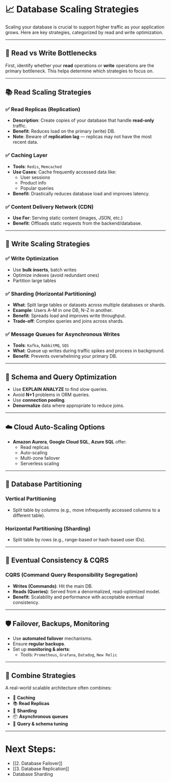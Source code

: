 # 📈 Database Scaling Strategies

Scaling your database is crucial to support higher traffic as your application grows. Here are key strategies, categorized by read and write optimization.

---

## 🔁 Read vs Write Bottlenecks

First, identify whether your **read** operations or **write** operations are the primary bottleneck. This helps determine which strategies to focus on.

---

## 📚 Read Scaling Strategies

### ✅ Read Replicas (Replication)
- **Description**: Create copies of your database that handle **read-only** traffic.
- **Benefit**: Reduces load on the primary (write) DB.
- **Note**: Beware of **replication lag** — replicas may not have the most recent data.

### ✅ Caching Layer
- **Tools**: `Redis`, `Memcached`
- **Use Cases**: Cache frequently accessed data like:
  - User sessions
  - Product info
  - Popular queries
- **Benefit**: Drastically reduces database load and improves latency.

### ✅ Content Delivery Network (CDN)
- **Use For**: Serving static content (images, JSON, etc.)
- **Benefit**: Offloads static requests from the backend/database.

---

## 🧾 Write Scaling Strategies

### ✅ Write Optimization
- Use **bulk inserts**, batch writes
- Optimize indexes (avoid redundant ones)
- Partition large tables

### ✅ Sharding (Horizontal Partitioning)
- **What**: Split large tables or datasets across multiple databases or shards.
- **Example**: Users A–M in one DB, N–Z in another.
- **Benefit**: Spreads load and improves write throughput.
- **Trade-off**: Complex queries and joins across shards.

### ✅ Message Queues for Asynchronous Writes
- **Tools**: `Kafka`, `RabbitMQ`, `SQS`
- **What**: Queue up writes during traffic spikes and process in background.
- **Benefit**: Prevents overwhelming your primary DB.

---

## 🔧 Schema and Query Optimization

- Use **EXPLAIN ANALYZE** to find slow queries.
- Avoid **N+1** problems in ORM queries.
- Use **connection pooling**.
- **Denormalize** data where appropriate to reduce joins.

---

## ☁️ Cloud Auto-Scaling Options

- **Amazon Aurora**, **Google Cloud SQL**, **Azure SQL** offer:
  - Read replicas
  - Auto-scaling
  - Multi-zone failover
  - Serverless scaling

---

## 🔄 Database Partitioning

### Vertical Partitioning
- Split table by columns (e.g., move infrequently accessed columns to a different table).

### Horizontal Partitioning (Sharding)
- Split table by rows (e.g., range-based or hash-based user IDs).

---

## 🧠 Eventual Consistency & CQRS

### CQRS (Command Query Responsibility Segregation)
- **Writes (Commands)**: Hit the main DB.
- **Reads (Queries)**: Served from a denormalized, read-optimized model.
- **Benefit**: Scalability and performance with acceptable eventual consistency.

---

## 🛡️ Failover, Backups, Monitoring

- Use **automated failover** mechanisms.
- Ensure **regular backups**.
- Set up **monitoring & alerts**:
  - Tools: `Prometheus`, `Grafana`, `Datadog`, `New Relic`

---

## 🧩 Combine Strategies

A real-world scalable architecture often combines:
- 🔁 **Caching**
- 📚 **Read Replicas**
- 🧾 **Sharding**
- 📦 **Asynchronous queues**
- 🔧 **Query & schema tuning**

---

# Next Steps:

- [[2. Database Failover]]
- [[3. Database Replication]]
- Database Sharding